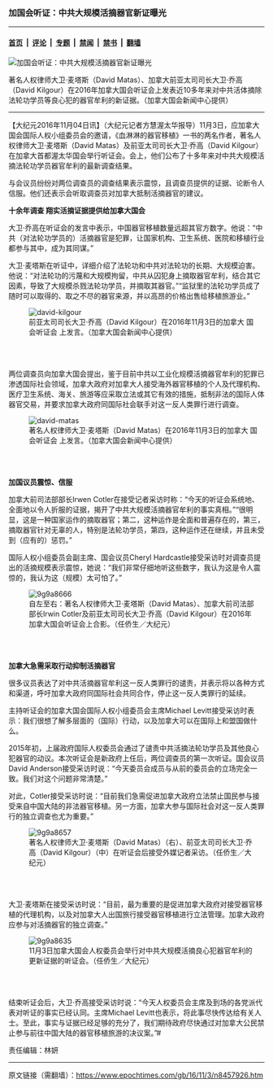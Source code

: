 ### 加国会听证：中共大规模活摘器官新证曝光

---

#### [首页](../../../..?n8457926) &nbsp;|&nbsp; [评论](../../../../../epoch-comment?n8457926) &nbsp;|&nbsp; [专题](../../../../../epoch-special?n8457926) &nbsp;|&nbsp; [禁闻](../../../../../epoch-news?n8457926) &nbsp;|&nbsp; [禁书](../../../../../books?n8457926) &nbsp;|&nbsp; [翻墙](https://github.com/gfw-breaker/nogfw/blob/master/README.md?n8457926)


<div><img alt="加国会听证：中共大规模活摘器官新证曝光" class="attachment-djy_600_400 size-djy_600_400 wp-post-image" src="https://i.epochtimes.com/assets/uploads/2016/11/2-David-600x360.jpg"/>
<div class="caption">
 <p>
  著名人权律师大卫·麦塔斯（David Matas）、加拿大前亚太司司长大卫·乔高（David Kilgour）在2016年加拿大国会听证会上发表近10多年来对中共活体摘除法轮功学员等良心犯的器官牟利的新证据。（加拿大国会新闻中心提供）
 </p>
</div></div><hr/><div class="post_content" id="artbody" itemprop="articleBody">
 <!-- article content begin -->
 <p>
  【大纪元2016年11月04日讯】（大纪元记者方慧渥太华报导）11月3日，应加拿大国会国际人权小组委员会的邀请，《血淋淋的器官移植》一书的两名作者，著名人权律师大卫·麦塔斯（David Matas）及前亚太司司长大卫·乔高（David Kilgour）在加拿大首都渥太华国会举行听证会。会上，他们公布了十多年来对中共大规模活摘法轮功学员器官牟利的最新调查结果。
 </p>
 <p>
  与会议员纷纷对两位调查员的调查结果表示震惊，且调查员提供的证据、论断令人信服。他们还表示会听取调查员对加拿大抵制活摘器官的建议。
 </p>
 <p>
  <strong>
   十余年调查
  </strong>
  <strong>
   翔实活摘证据提供给加拿大国会
  </strong>
 </p>
 <p>
  大卫·乔高在听证会的发言中表示，中国器官移植数量远超其官方数字。他说：“中共（对法轮功学员的）活摘器官是犯罪，让国家机构、卫生系统、医院和移植行业都参与其中，成为其同谋。”
 </p>
 <p>
  大卫·麦塔斯在听证中，详细介绍了法轮功和中共对法轮功的长期、大规模迫害。他说：“对法轮功的污蔑和大规模拘留，中共从囚犯身上摘取器官牟利，结合其它因素，导致了大规模杀戮法轮功学员，并摘取其器官。”“监狱里的法轮功学员成了随时可以取得的、取之不尽的器官来源，并以高昂的价格出售给移植旅游业。”
 </p>
 <figure aria-describedby="caption-attachment-8458771" class="wp-caption aligncenter" id="attachment_8458771" style="width: 450px">
  <ok href=" https://i.epochtimes.com/assets/uploads/2016/11/David-Kilgour-450x256.jpg" rel="noreferrer noopener" target="_blank">
   <img alt="david-kilgour" class="wp-image-8458771 size-medium" src="https://i.epochtimes.com/assets/uploads/2016/11/David-Kilgour-450x256.jpg"/>
  </ok>
  <br/><figcaption class="wp-caption-text" id="caption-attachment-8458771">
   前亚太司司长大卫·乔高（David Kilgour）在2016年11月3日的加拿大
   <ok href="https://www.epochtimes.com/gb/tag/%E5%9B%BD%E4%BC%9A%E5%90%AC%E8%AF%81%E4%BC%9A.html">
    国会听证会
   </ok>
   上发言。（加拿大国会新闻中心提供）
  </figcaption><br/>
 </figure><br/>
 <p>
  两位调查员向加拿大国会提出，鉴于目前中共以工业化规模活摘器官牟利的犯罪已渗透国际社会领域，加拿大政府对加拿大人接受海外器官移植的个人及代理机构、医疗卫生系统、海关、旅游等应采取立法或其它有效的措施，抵制非法的国际人体器官交易，并要求加拿大政府同国际社会联手对这一反人类罪行进行调查。
 </p>
 <figure aria-describedby="caption-attachment-8458773" class="wp-caption aligncenter" id="attachment_8458773" style="width: 450px">
  <ok href=" https://i.epochtimes.com/assets/uploads/2016/11/David-Matas-450x253.jpg" rel="noreferrer noopener" target="_blank">
   <img alt="david-matas" class="wp-image-8458773 size-medium" src="https://i.epochtimes.com/assets/uploads/2016/11/David-Matas-450x253.jpg"/>
  </ok>
  <br/><figcaption class="wp-caption-text" id="caption-attachment-8458773">
   著名人权律师大卫·麦塔斯（David Matas）在2016年11月3日的加拿大
   <ok href="https://www.epochtimes.com/gb/tag/%E5%9B%BD%E4%BC%9A%E5%90%AC%E8%AF%81%E4%BC%9A.html">
    国会听证会
   </ok>
   上发言。（加拿大国会新闻中心提供）
  </figcaption><br/>
 </figure><br/>
 <p>
  <strong>
   加国议员震惊、信服
  </strong>
 </p>
 <p>
  加拿大前司法部部长Irwen Cotler在接受记者采访时称：“今天的听证会系统地、全面地以令人折服的证据，揭开了中共大规模活摘器官牟利的事实真相。”“很明显，这是一种国家运作的摘取器官；第二，这种运作是全面和普遍存在的，第三，摘取器官针对无辜的人，特别是法轮功学员，第四，这种运作还在继续，并且未受到（应有的）惩罚。”
 </p>
 <p>
  国际人权小组委员会副主席、国会议员Cheryl Hardcastle接受采访时对调查员提出的活摘规模表示震惊，她说：“我们非常仔细地听这些数字，我认为这是令人震惊的，我认为这（规模）太可怕了。”
 </p>
 <figure aria-describedby="caption-attachment-8457941" class="wp-caption aligncenter" id="attachment_8457941" style="width: 450px">
  <ok href=" https://i.epochtimes.com/assets/uploads/2016/11/9G9A8666-450x589.jpg" rel="noreferrer noopener" target="_blank">
   <img alt="9g9a8666" class="wp-image-8457941 size-medium" src="https://i.epochtimes.com/assets/uploads/2016/11/9G9A8666-450x589.jpg"/>
  </ok>
  <br/><figcaption class="wp-caption-text" id="caption-attachment-8457941">
   自左至右：著名人权律师大卫·麦塔斯（David Matas）、加拿大前司法部部长Irwin Cotler及前亚太司司长大卫·乔高（David Kilgour）在2016年加拿大国会听证会上合影。（任侨生／大纪元）
  </figcaption><br/>
 </figure><br/>
 <p>
  <strong>
   加拿大急需采取行动抑制活摘器官
  </strong>
 </p>
 <p>
  很多议员表达了对中共活摘器官牟利这一反人类罪行的谴责，并表示将以各种方式和渠道，呼吁加拿大政府同国际社会共同合作，停止这一反人类罪行的延续。
 </p>
 <p>
  主持听证会的加拿大国会国际人权小组委员会主席Michael Levitt接受采访时表示：我们很想了解多层面的（国际）行动，以及加拿大可以在国际上和盟国做什么。
 </p>
 <p>
  2015年初，上届政府国际人权委员会通过了谴责中共活摘法轮功学员及其他良心犯器官的动议。本次听证会是新政府上任后，两位调查员的第一次听证。国会议员David Anderson接受采访时说：“今天委员会成员与从前的委员会的立场完全一致。我们对这个问题非常清楚。”
 </p>
 <p>
  对此，Cotler接受采访时说：“目前我们急需促进加拿大政府立法禁止国民参与接受来自中国大陆的非法器官移植。另一方面，加拿大参与国际社会对这一反人类罪行的独立调查也尤为重要。”
 </p>
 <p>
 </p>
 <figure aria-describedby="caption-attachment-8457940" class="wp-caption aligncenter" id="attachment_8457940" style="width: 450px">
  <ok href=" https://i.epochtimes.com/assets/uploads/2016/11/9G9A8657-450x310.jpg" rel="noreferrer noopener" target="_blank">
   <img alt="9g9a8657" class="wp-image-8457940 size-medium" src="https://i.epochtimes.com/assets/uploads/2016/11/9G9A8657-450x310.jpg"/>
  </ok>
  <br/><figcaption class="wp-caption-text" id="caption-attachment-8457940">
   著名人权律师大卫·麦塔斯（David Matas）（右）、前亚太司司长大卫·乔高（David Kilgour）（中）在听证会后接受外媒记者采访。（任侨生／大纪元）
  </figcaption><br/>
 </figure><br/>
 <p>
  大卫·麦塔斯在接受采访时说：“目前，最为重要的是促进加拿大政府对接受器官移植的代理机构，以及对加拿大人出国旅行接受器官移植进行立法管理。加拿大政府应参与对活摘器官的独立调查。”
 </p>
 <figure aria-describedby="caption-attachment-8457946" class="wp-caption aligncenter" id="attachment_8457946" style="width: 450px">
  <ok href=" https://i.epochtimes.com/assets/uploads/2016/11/9G9A8635-450x228.jpg" rel="noreferrer noopener" target="_blank">
   <img alt="9g9a8635" class="wp-image-8457946 size-medium" src="https://i.epochtimes.com/assets/uploads/2016/11/9G9A8635-450x228.jpg"/>
  </ok>
  <br/><figcaption class="wp-caption-text" id="caption-attachment-8457946">
   11月3日加拿大国会人权委员会举行对中共大规模活摘良心犯器官牟利的更新证据的听证会。（任侨生／大纪元）
  </figcaption><br/>
 </figure><br/>
 <p>
  结束听证会后，大卫·乔高接受采访时说：“今天人权委员会主席及到场的各党派代表对听证的事实已经认同。主席Michael Levitt也表示，将此事尽快传达给有关人士。至此，事实与证据已经足够的充分了，我们期待政府尽快通过对加拿大公民禁止参与前往中国大陆的器官移植旅游的决议案。”#
 </p>
 <p>
  责任编辑：林妍
 </p>
 <!-- article content end -->
 <div id="below_article_ad">
 </div>
</div>


---

原文链接（需翻墙）：https://www.epochtimes.com/gb/16/11/3/n8457926.htm